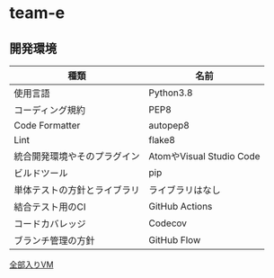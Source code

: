 # team-e

## 開発環境

| 種類                         | 名前                     |
| ---------------------------- | ------------------------ |
| 使用言語                     | Python3.8                |
| コーディング規約             | PEP8                     |
| Code Formatter               | autopep8                 |
| Lint                         | flake8                   |
| 統合開発環境やそのプラグイン | AtomやVisual Studio Code |
| ビルドツール                 | pip                      |
| 単体テストの方針とライブラリ | ライブラリはなし         |
| 結合テスト用のCI             | GitHub Actions           |
| コードカバレッジ             | Codecov                  |
| ブランチ管理の方針           | GitHub Flow              |

[全部入りVM](https://drive.google.com/file/d/1B-y4uK_MsaQQOxx7CY5OWhn8d81WZ4Mu/view?usp=sharing)
